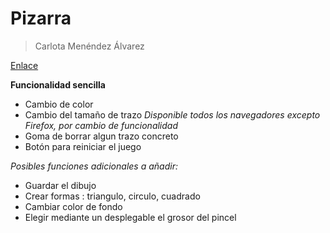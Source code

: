 # Pizarra
> Carlota Menéndez Álvarez


[Enlace](https://carlotamdez96.github.io/Pizarra/)

**Funcionalidad sencilla**
- Cambio de color
- Cambio del tamaño de trazo *Disponible todos los navegadores excepto Firefox, por cambio de funcionalidad*
- Goma de borrar algun trazo concreto
- Botón para reiniciar el juego

*Posibles funciones adicionales a añadir:*
- Guardar el dibujo
- Crear formas : triangulo, circulo, cuadrado
- Cambiar color de fondo
- Elegir mediante un desplegable el grosor del pincel
